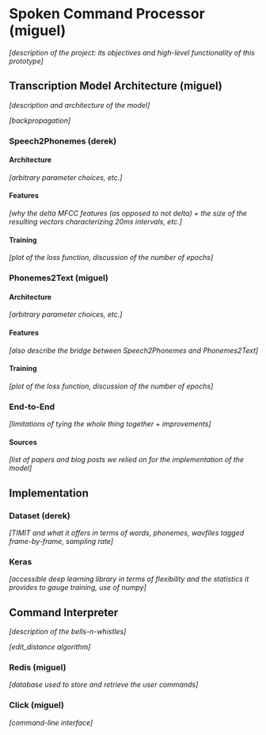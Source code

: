 # Spoken Command Processor (miguel)

_[description of the project: its objectives and high-level functionality of this prototype]_

## Transcription Model Architecture (miguel)

_[description and architecture of the model]_

_[backpropagation]_

### Speech2Phonemes (derek)

#### Architecture

_[arbitrary parameter choices, etc.]_

#### Features

_[why the delta MFCC features (as opposed to not delta) + the size of the resulting vectors characterizing 20ms intervals, etc.]_

#### Training

_[plot of the loss function, discussion of the number of epochs]_

### Phonemes2Text (miguel)

#### Architecture

_[arbitrary parameter choices, etc.]_

#### Features

_[also describe the bridge between Speech2Phonemes and Phonemes2Text]_

#### Training

_[plot of the loss function, discussion of the number of epochs]_

### End-to-End

_[limitations of tying the whole thing together + improvements]_

#### Sources

_[list of papers and blog posts we relied on for the implementation of the model]_

## Implementation

### Dataset (derek)

_[TIMIT and what it offers in terms of words, phonemes, wavfiles tagged frame-by-frame, sampling rate]_

### Keras

_[accessible deep learning library in terms of flexibility and the statistics it provides to gauge training, use of numpy]_

## Command Interpreter

_[description of the bells-n-whistles]_

_[edit_distance algorithm]_

### Redis (miguel)

_[database used to store and retrieve the user commands]_

### Click (miguel)

_[command-line interface]_
